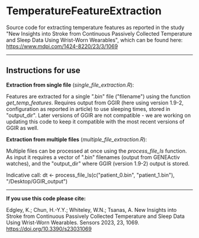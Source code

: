 # TemperatureFeatureExtraction

Source code for extracting temperature features as reported in the study "New Insights into Stroke from Continuous Passively Collected Temperature and Sleep Data Using Wrist-Worn Wearables", which can be found here: https://www.mdpi.com/1424-8220/23/3/1069

****************************************


## **Instructions for use**   

**Extraction from single file** (_single_file_extraction.R_): 

Features are extracted for a single ".bin" file ("filename") using the function _get_temp_features_. Requires output from GGIR (here using version 1.9-2, configuration as reported in article) to use sleeping times, stored in "output_dir". Later versions of GGIR are not compatible - we are working on updating this code to keep it compatible with the most recent versions of GGIR as well. 

**Extraction from multiple files** (_multiple_file_extraction.R_):

Multiple files can be processed at once using the _process_file_ls_ function. As input it requires a vector of ".bin" filenames (output from GENEActiv watches), and the "output_dir" where GGIR (version 1.9-2) output is stored. 

Indicative call: dt <- process_file_ls(c("patient_0.bin", "patient_1.bin"), "/Desktop/GGIR_output")


****************************************

**If you use this code please cite:**

Edgley, K.; Chun, H.-Y.Y.; Whiteley, W.N.; Tsanas, A. New Insights into Stroke from Continuous Passively Collected Temperature and Sleep Data Using Wrist-Worn Wearables. Sensors 2023, 23, 1069. https://doi.org/10.3390/s23031069 
